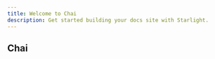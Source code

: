 ```yaml
---
title: Welcome to Chai
description: Get started building your docs site with Starlight.
---
```


## Chai
